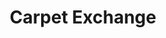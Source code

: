 ---
title: "Carpet Exchange"
url: /aurora/carpet-exchange-south-abilene-street/
shop: doityourself
---